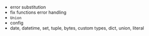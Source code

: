 * error substitution
* fix functions error handling
* `Union`
* config
* date, datetime, set, tuple, bytes, custom types, dict, union, literal
